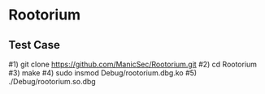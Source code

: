 # Rootorium

## Test Case
#1) git clone https://github.com/ManicSec/Rootorium.git
#2) cd Rootorium
#3) make
#4) sudo insmod Debug/rootorium.dbg.ko
#5) ./Debug/rootorium.so.dbg
